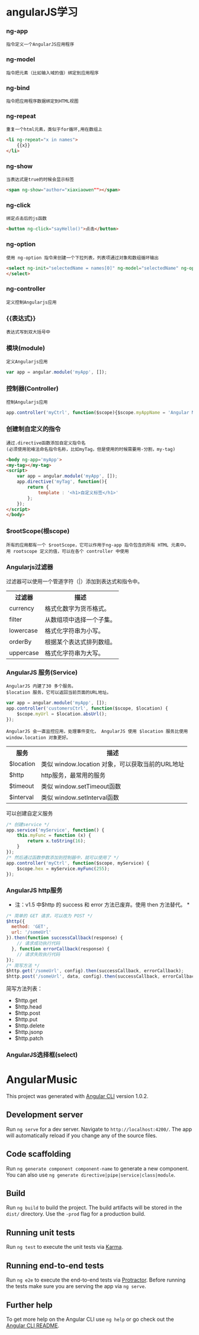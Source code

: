 # angularJS学习
### ng-app
    指令定义一个AngularJS应用程序
### ng-model
    指令把元素（比如输入域的值）绑定到应用程序
### ng-bind
    指令把应用程序数据绑定到HTML视图
### ng-repeat
    重复一个html元素，类似于for循环,用在数组上
```html
<li ng-repeat="x in names">
    {{x}}
</li>
```
### ng-show
    当表达式是true的时候会显示标签
```html
<span ng-show="author="xiaxiaowen""></span>
```
### ng-click
    绑定点击后的js函数
```html
<button ng-click="sayHello()">点击</button>
```
### ng-option
    使用 ng-option 指令来创建一个下拉列表，列表项通过对象和数组循环输出
```html
<select ng-init="selectedName = names[0]" ng-model="selectedName" ng-options="x for x in names">
</select>
```
### ng-controller
    定义控制Angularjs应用
### {{表达式}}
    表达式写到双大括号中
### 模块(module)
    定义Angularjs应用
```js
var app = angular.module('myApp', []);
```
### 控制器(Controller)
    控制Angularjs应用
```js
app.controller('myCtrl', function($scope){$scope.myAppName = 'Angular Music'});
```
### 创建制自定义的指令
    通过.directive函数添加自定义指令名
    (必须使用驼峰法命名指令名称，比如myTag，但是使用的时候需要用-分割，my-tag)
```html
<body ng-app='myApp'>
<my-tag></my-tag>
<script>
    var app = angular.module('myApp', []);
    app.directive('myTag', function(){
        return {
            template : '<h1>自定义标签</h1>'
        };
    });
</script>
</body>
```
### $rootScope(根scope) 
    所有的应用都有一个 $rootScope，它可以作用于ng-app 指令包含的所有 HTML 元素中。
    用 rootscope 定义的值，可以在各个 controller 中使用
### Angularjs过滤器
过滤器可以使用一个管道字符（|）添加到表达式和指令中。


<table>
  <tr>
    <th>过滤器</th>
    <th>描述</th>
  </tr>
  <tr>
    <td>currency</td>
    <td>格式化数字为货币格式。</td>
  </tr>
  <tr>
    <td>filter</td>
    <td>从数组项中选择一个子集。</td>
  </tr>
  <tr>
    <td>lowercase</td>
    <td>格式化字符串为小写。</td>
  </tr>
  <tr>
    <td>orderBy</td>
    <td>根据某个表达式排列数组。</td>
  </tr>
  <tr>
    <td>uppercase</td>
    <td>格式化字符串为大写。</td>
  </tr>
</table>


### AngularJS 服务(Service)
    AngularJS 内建了30 多个服务。
    $location 服务，它可以返回当前页面的URL地址。
```js
var app = angular.module('myApp', []);
app.controller('customersCtrl', function($scope, $location) {
    $scope.myUrl = $location.absUrl();
});
```
    AngularJS 会一直监控应用，处理事件变化， AngularJS 使用 $location 服务比使用 window.location 对象更好。


<table>
  <tr>
    <th>服务</th>
    <th>描述</th>
  </tr>
  <tr>
    <td>$location</td>
    <td>类似 window.location 对象，可以获取当前的URL地址</td>
  </tr>
  <tr>
    <td>$http</td>
    <td>http服务，最常用的服务</td>
  </tr>
  <tr>
    <td>$timeout</td>
    <td>类似 window.setTimeout函数</td>
  </tr>
  <tr>
    <td>$interval</td>
    <td>类似 window.setInterval函数</td>
  </tr>
</table>


  可以创建自定义服务
```js
/* 创建service */
app.service('myService', function() {
    this.myFunc = function (x) {
        return x.toString(16);
    }
});
/* 然后通过函数参数添加到控制器中，就可以使用了 */
app.controller('myCtrl', function($scope, myService) {
    $scope.hex = myService.myFunc(255);
});
```
### AngularJS http服务
* 注：v1.5 中$http 的 success 和 error 方法已废弃。使用 then 方法替代。 *
```js
/* 简单的 GET 请求，可以改为 POST */
$http({
  method: 'GET',
  url: '/someUrl'
}).then(function successCallback(response) {
    // 请求成功执行代码
  }, function errorCallback(response) {
    // 请求失败执行代码
});
/* 简写方法 */
$http.get('/someUrl', config).then(successCallback, errorCallback);
$http.post('/someUrl', data, config).then(successCallback, errorCallback);
```
简写方法列表：
* $http.get
* $http.head
* $http.post
* $http.put
* $http.delete
* $http.jsonp
* $http.patch
### AngularJS选择框(select)

# AngularMusic

This project was generated with [Angular CLI](https://github.com/angular/angular-cli) version 1.0.2.

## Development server

Run `ng serve` for a dev server. Navigate to `http://localhost:4200/`. The app will automatically reload if you change any of the source files.

## Code scaffolding

Run `ng generate component component-name` to generate a new component. You can also use `ng generate directive|pipe|service|class|module`.

## Build

Run `ng build` to build the project. The build artifacts will be stored in the `dist/` directory. Use the `-prod` flag for a production build.

## Running unit tests

Run `ng test` to execute the unit tests via [Karma](https://karma-runner.github.io).

## Running end-to-end tests

Run `ng e2e` to execute the end-to-end tests via [Protractor](http://www.protractortest.org/).
Before running the tests make sure you are serving the app via `ng serve`.

## Further help

To get more help on the Angular CLI use `ng help` or go check out the [Angular CLI README](https://github.com/angular/angular-cli/blob/master/README.md).
